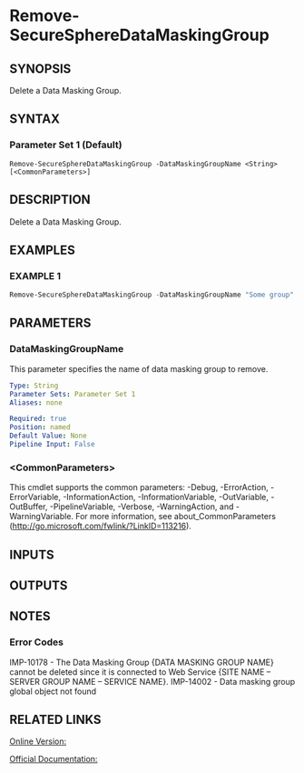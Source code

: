 ﻿# Remove-SecureSphereDataMaskingGroup

## SYNOPSIS
Delete a Data Masking Group.

## SYNTAX

### Parameter Set 1 (Default)
```
Remove-SecureSphereDataMaskingGroup -DataMaskingGroupName <String> [<CommonParameters>]
```

## DESCRIPTION
Delete a Data Masking Group.

## EXAMPLES

### EXAMPLE 1

```powershell
Remove-SecureSphereDataMaskingGroup -DataMaskingGroupName "Some group"
```

## PARAMETERS

### DataMaskingGroupName
This parameter specifies the name of data masking group to remove.

```yaml
Type: String
Parameter Sets: Parameter Set 1
Aliases: none

Required: true
Position: named
Default Value: None
Pipeline Input: False
```

### \<CommonParameters\>
This cmdlet supports the common parameters: -Debug, -ErrorAction, -ErrorVariable, -InformationAction, -InformationVariable, -OutVariable, -OutBuffer, -PipelineVariable, -Verbose, -WarningAction, and -WarningVariable. For more information, see about_CommonParameters (http://go.microsoft.com/fwlink/?LinkID=113216).

## INPUTS

## OUTPUTS

## NOTES

### Error Codes
IMP-10178 - The Data Masking Group {DATA MASKING GROUP NAME} cannot be deleted since it is connected to Web Service {SITE NAME – SERVER GROUP NAME – SERVICE NAME}.
IMP-14002 - Data masking group global object not found

## RELATED LINKS

[Online Version:](https://github.com/akshinmustafayev/SecureSpherePS/tree/master/Documentation)

[Official Documentation:](https://docs.imperva.com/bundle/v13.6-api-reference-guide/page/69948.htm)




